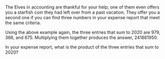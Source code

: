 The Elves in accounting are thankful for your help;
one of them even offers you a starfish coin they had
left over from a past vacation.
They offer you a second one if you can 
find three numbers in your expense report that meet the same criteria.

Using the above example again,
the three entries that sum to 2020 are 979, 366, and 675.
Multiplying them together produces the answer, 241861950.

In your expense report, what is the product of the three entries
that sum to 2020?
